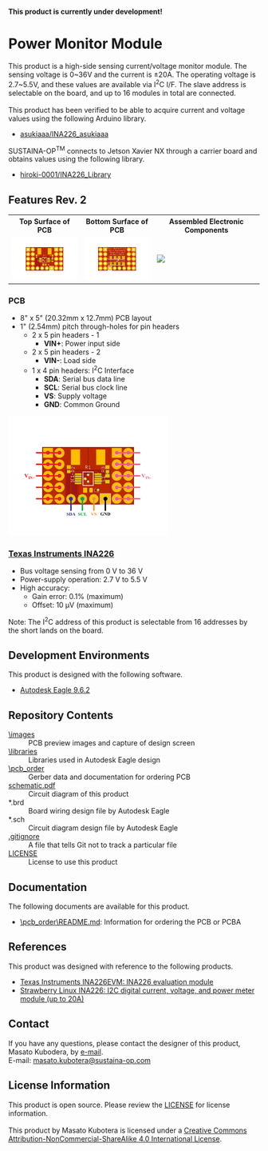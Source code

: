 <html lang="en">

<head>
	<meta charset="uft-8">
	<meta name="author" content="Masato Kubotera">
    <meta name="description" content="">
</head>

<body>
    <p><strong>This product is currently under development!</strong></p>
	<h1>Power Monitor Module</h1>
        <p>
            This product is a high-side sensing current/voltage monitor module. The sensing voltage is 0~36V and the current is ±20A. The operating voltage is 2.7~5.5V, and these values are available via I<sup>2</sup>C I/F. The slave address is selectable on the board, and up to 16 modules in total are connected.<br>
            <br>
            This product has been verified to be able to acquire current and voltage values using the following Arduino library.
            <ul>
                <li><a href="https://github.com/asukiaaa/INA226_asukiaaa">asukiaaa/INA226_asukiaaa</a></li>
            </ul>
            SUSTAINA-OP<sup>TM</sup> connects to Jetson Xavier NX through a carrier board and obtains values using the following library.
            <ul>
                <li><a href="https://github.com/hiroki-0001/INA226_Library">hiroki-0001/INA226_Library</a></li>
            </ul>
        </p>
	<h2>Features Rev. 2</h2>
        <p>
            <table>
                <tr>
                    <th>Top Surface of PCB</th>
                    <th>Bottom Surface of PCB</th>
                    <th>Assembled Electronic Components</th>
                </tr>
                <tr>
                    <td><img src="./images/brd_top.png" width="160px"></td>
                    <td><img src="./images/brd_bottom.png" width="160px"></td>
                    <td><img src="https://github.com/SUSTAINA-OP/Power-Monitor-Module/assets/53966390/88e5ba5f-978a-4b5f-a211-124d2f5f77b1" width="160px"></td>
                </tr>
            </table>
        </p>
    <h3>PCB</h3>
        <p>
            <ul>
                <li>8" x 5" (20.32mm x 12.7mm) PCB layout</li>
                <li>1" (2.54mm) pitch through-holes for pin headers
                    <ul>
                        <li>2 x 5 pin headers - 1
                            <ul>
                                <li><strong>VIN+</strong>: Power input side</li>
                            </ul>
                        </li>
                        <li>2 x 5 pin headers - 2
                            <ul>
                                <li><strong>VIN-</strong>: Load side</li>
                            </ul>
                        </li>
                        <li>1 x 4 pin headers: I<sup>2</sup>C Interface
                            <ul>
                                <li><strong>SDA</strong>: Serial bus data line</li>
                                <li><strong>SCL</strong>: Serial bus clock line</li>
                                <li><strong>VS</strong>: Supply voltage</li>
                                <li><strong>GND</strong>: Common Ground</li>
                            </ul>
                        </li>
                    </ul>
                </li>
            </ul>
            <img src="/images/pinout.png" width="320px">
        </p>
    <h3><a href="https://www.ti.com/product/en-us/INA226">Texas Instruments INA226</a></h3>
        <p>
            <ul>
                <li>Bus voltage sensing from 0 V to 36 V</li>
                <li>Power-supply operation: 2.7 V to 5.5 V</li>
                <li>High accuracy:
                    <ul>
                        <li>Gain error: 0.1% (maximum)</li>
                        <li>Offset: 10 μV (maximum)</li>
                    </ul>
                </li>
            </ul>
            Note: The I<sup>2</sup>C address of this product is selectable from 16 addresses by the short lands on the board.
        <p>
	<h2>Development Environments</h2>
    <p>
        This product is designed with the following software.
            <ul>
                <li><a href="https://www.autodesk.com/products/eagle/overview">Autodesk Eagle 9.6.2</a></li>
            </ul>
    </p>
    <h2>Repository Contents</h2>
        <p>
            <dl>
                <dt><a href="/images">\images</a></dt>
                <dd>PCB preview images and capture of design screen</dd>
                <dt><a href="/libraries">\libraries</a></dt>
                <dd>Libraries used in Autodesk Eagle design</dd>
                <dt><a href="/pcb_order">\pcb_order</a> </dt>
                <dd>Gerber data and documentation for ordering PCB</dd>
                <dt><a href="/schematic.pdf">schematic.pdf</a></dt>
                <dd>Circuit diagram of this product</dd>
                <dt>*.brd</dt>
                <dd>Board wiring design file by Autodesk Eagle</dd>
                <dt>*.sch</dt>
                <dd>Circuit diagram design file by Autodesk Eagle</dd>
                <dt><a href="/.gitignore">.gitignore</a></dt>
                <dd>A file that tells Git not to track a particular file</dd>            <dt><a href="/LICENSE">LICENSE</a></dt>
                <dd>License to use this product</dd>
            </dl>
        </p>
    <h2>Documentation</h2>
        <p>
            The following documents are available for this product.
            <ul>
                <li><a href="/pcb_order/README.md">\pcb_order\README.md</a>: Information for ordering the PCB or PCBA</li>
            </ul>
        </p>
    <h2>References</h2>
        <p>
            This product was designed with reference to the following products.
            <ul>
                <li><a href="https://www.ti.com/tool/ja-jp/INA226EVM">Texas Instruments INA226EVM: INA226 evaluation module</a></li>
                <li><a href="https://strawberry-linux.com/catalog/items?code=12031">Strawberry Linux INA226: I2C digital current, voltage, and power meter module (up to 20A)</a></li>
            </ul>
        </p>
    <h2>Contact</h2>
        <p>
            If you have any questions, please contact the designer of this product, Masato Kubodera, by <a href="mailto:masato.kubotera@sustaina-op.com">e-mail</a>.<br>
            E-mail: <a href="mailto:masato.kubotera@sustaina-op.com">masato.kubotera@sustaina-op.com</a>
        </p>
    <h2>License Information</h2>
        <p>
            This product is open source. Please review the <a href="/LICENSE">LICENSE</a> for license information.<br>
            <br>
            This product by Masato Kubotera is licensed under a <a href="http://creativecommons.org/licenses/by-nc-sa/4.0/">Creative Commons Attribution-NonCommercial-ShareAlike 4.0 International License</a>.
        </p>
</body>
</html>
